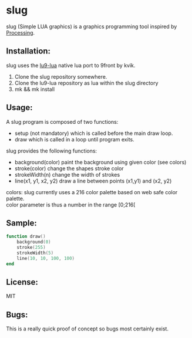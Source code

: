 slug
=====
slug (Simple LUA graphics) is a graphics programming tool inspired by [Processing](https://processing.org).  

Installation:
-------------
slug uses the [lu9-lua](https://git.sr.ht/~kvik/lu9-lua) native lua port to 9front by kvik.  
1) Clone the slug repository somewhere.  
2) Clone the lu9-lua repository as lua within the slug directory
3) mk && mk install

Usage:
------
A slug program is composed of two functions:
- setup (not mandatory) which is called before the main draw loop.
- draw which is called in a loop until program exits.

slug provides the following functions:
- background(color) paint the background using given color (see colors)
- stroke(color) change the shapes stroke color
- strokeWidth(n) change the width of strokes
- line(x1, y1, x2, y2) draw a line between points (x1,y1) and (x2, y2)

colors:
slug currently uses a 216 color palette based on web safe color palette.  
color parameter is thus a number in the range [0;216[

Sample:
-------
```lua
function draw()
	background(0)
	stroke(255)
	strokeWidth(5)
	line(10, 10, 100, 100)
end
```

License:
--------
MIT

Bugs:
-----
This is a really quick proof of concept so bugs most certainly exist.

